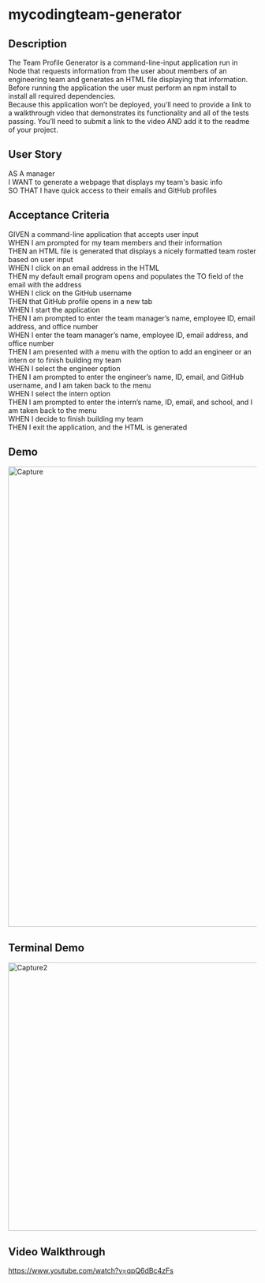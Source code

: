 # mycodingteam-generator

## Description
The Team Profile Generator is a command-line-input application run in Node that requests information from the user about members of an engineering team and generates an HTML file displaying that information. Before running the application the user must perform an npm install to install all required dependencies.    
Because this application won’t be deployed, you’ll need to provide a link to a walkthrough video that demonstrates its functionality and all of the tests passing. You’ll need to submit a link to the video AND add it to the readme of your project.  

## User Story
AS A manager  
I WANT to generate a webpage that displays my team's basic info  
SO THAT I have quick access to their emails and GitHub profiles  

## Acceptance Criteria
GIVEN a command-line application that accepts user input  
WHEN I am prompted for my team members and their information  
THEN an HTML file is generated that displays a nicely formatted team roster based on user input  
WHEN I click on an email address in the HTML  
THEN my default email program opens and populates the TO field of the email with the address  
WHEN I click on the GitHub username  
THEN that GitHub profile opens in a new tab  
WHEN I start the application  
THEN I am prompted to enter the team manager’s name, employee ID, email address, and office number  
WHEN I enter the team manager’s name, employee ID, email address, and office number  
THEN I am presented with a menu with the option to add an engineer or an intern or to finish building my team  
WHEN I select the engineer option  
THEN I am prompted to enter the engineer’s name, ID, email, and GitHub username, and I am taken back to the menu  
WHEN I select the intern option  
THEN I am prompted to enter the intern’s name, ID, email, and school, and I am taken back to the menu  
WHEN I decide to finish building my team  
THEN I exit the application, and the HTML is generated  

## Demo
<img width="933" alt="Capture" src="https://user-images.githubusercontent.com/92004832/157148838-05d4a6ef-3da0-40ee-ae7e-65d66e4029fb.PNG">

## Terminal Demo
<img width="544" alt="Capture2" src="https://user-images.githubusercontent.com/92004832/157148867-433533fe-ef48-4255-8cf1-0388bd507f88.PNG">

## Video Walkthrough
https://www.youtube.com/watch?v=qpQ6dBc4zFs
